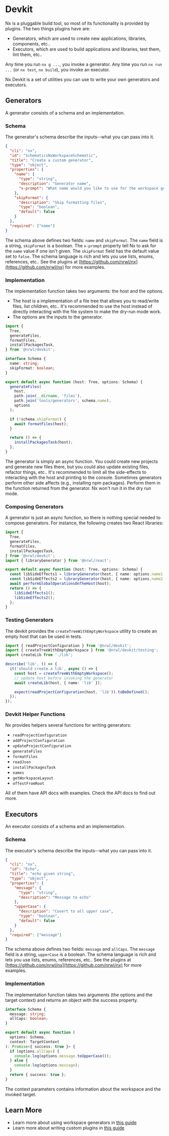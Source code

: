 # Devkit

Nx is a pluggable build tool, so most of its functionality is provided by plugins. The two things plugins have are:

- Generators, which are used to create new applications, libraries, components, etc..
- Executors, which are used to build applications and libraries, test them, lint them, etc..

Any time you run `nx g ...`, you invoke a generator. Any time you run `nx run ...` (or `nx test`, `nx build`), you invoke an executor.

Nx Devkit is a set of utilities you can use to write your own generators and executors.

## Generators

A generator consists of a schema and an implementation.

### Schema

The generator's schema describe the inputs--what you can pass into it.

```json
{
  "cli": "nx",
  "id": "SchematicsNxWorkspaceSchematic",
  "title": "Create a custom generator",
  "type": "object",
  "properties": {
    "name": {
      "type": "string",
      "description": "Generator name",
      "x-prompt": "What name would you like to use for the workspace generator?"
    },
    "skipFormat": {
      "description": "Skip formatting files",
      "type": "boolean",
      "default": false
    }
  },
  "required": ["name"]
}
```

The schema above defines two fields: `name` and `skipFormat`. The `name` field is a string, `skipFormat` is a boolean. The `x-prompt` property tell Nx to ask for the `name` value if one isn't given. The `skipFormat` field has the default value set to `false`. The schema language is rich and lets you use lists, enums, references, etc.. See the plugins at [https://github.com/nrwl/nx](https://github.com/nrwl/nx) for more examples.

### Implementation

The implementation function takes two arguments: the host and the options.

- The host is a implementation of a file tree that allows you to read/write files, list children, etc.. It's recommended to use the host instead of directly interacting with the file system to make the dry-run mode work.
- The options are the inputs to the generator.

```typescript
import {
  Tree,
  generateFiles,
  formatFiles,
  installPackagesTask,
} from '@nrwl/devkit';

interface Schema {
  name: string;
  skipFormat: boolean;
}

export default async function (host: Tree, options: Schema) {
  generateFiles(
    host,
    path.join(__dirname, 'files'),
    path.join('tools/generators', schema.name),
    options
  );

  if (!schema.skipFormat) {
    await formatFiles(host);
  }

  return () => {
    installPackagesTask(host);
  };
}
```

The generator is simply an async function. You could create new projects and generate new files there, but you could also update existing files, refactor things, etc.. It's recommended to limit all the side-effects to interacting with the host and printing to the console. Sometimes generators perform other side affects (e.g., installing npm packages). Perform them in the function returned from the generator. Nx won't run it in the dry run mode.

### Composing Generators

A generator is just an async function, so there is nothing special needed to compose generators. For instance, the following creates two React libraries:

```typescript
import {
  Tree,
  generateFiles,
  formatFiles,
  installPackagesTask,
} from '@nrwl/devkit';
import { libraryGenerator } from '@nrwl/react';

export default async function (host: Tree, options: Schema) {
  const libSideEffects1 = libraryGenerator(host, { name: options.name1 });
  const libSideEffects2 = libraryGenerator(host, { name: options.name2 });
  await performGlobalOperationsOnTheHost(host);
  return () => {
    libSideEffects1();
    libSideEffects2();
  };
}
```

### Testing Generators

The devkit provides the `createTreeWithEmptyWorkspace` utility to create an empty host that can be used in tests.

```typescript
import { readProjectConfiguration } from '@nrwl/devkit';
import { createTreeWithEmptyWorkspace } from '@nrwl/devkit/testing';
import createLib from './lib';

describe('lib', () => {
  it('should create a lib', async () => {
    const host = createTreeWithEmptyWorkspace();
    // update host before invoking the generator
    await createLib(host, { name: 'lib' });

    expect(readProjectConfiguration(host, 'lib')).toBeDefined();
  });
});
```

### Devkit Helper Functions

Nx provides helpers several functions for writing generators:

- `readProjectConfiguration`
- `addProjectConfiguration`
- `updateProjectConfiguration`
- `generateFiles`
- `formatFiles`
- `readJson`
- `installPackagesTask`
- `names`
- `getWorkspaceLayout`
- `offestFromRoot`

All of them have API docs with examples. Check the API docs to find out more.

## Executors

An executor consists of a schema and an implementation.

### Schema

The executor's schema describe the inputs--what you can pass into it.

```json
{
  "cli": "nx",
  "id": "Echo",
  "title": "echo given string",
  "type": "object",
  "properties": {
    "message": {
      "type": "string",
      "description": "Message to echo"
    },
    "upperCase": {
      "description": "Covert to all upper case",
      "type": "boolean",
      "default": false
    }
  },
  "required": ["message"]
}
```

The schema above defines two fields: `message` and `allCaps`. The `message` field is a string, `upperCase` is a boolean. The schema language is rich and lets you use lists, enums, references, etc.. See the plugins at [https://github.com/nrwl/nx](https://github.com/nrwl/nx) for more examples.

### Implementation

The implementation function takes two arguments (the options and the target context) and returns an object with the success property.

```typescript
interface Schema {
  message: string;
  allCaps: boolean;
}

export default async function (
  options: Schema,
  context: TargetContext
): Promise<{ success: true }> {
  if (options.allCaps) {
    console.log(options.message.toUpperCase());
  } else {
    console.log(options.message);
  }
  return { success: true };
}
```

The context parameters contains information about the workspace and the invoked target.

## Learn More

- Learn more about using workspace generators in [this guide](/{{framework}}/workspace/generators/workspace-generators)
- Learn more about writing custom plugins in [this guide](/{{framework}}/plugins/nx-plugin/overview)
